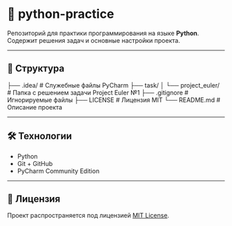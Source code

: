 # 🐍 python-practice

Репозиторий для практики программирования на языке **Python**.  
Содержит решения задач и основные настройки проекта.

---

## 📁 Структура
├── .idea/ # Служебные файлы PyCharm
├── task/
│ └── project_euler/ # Папка с решением задачи Project Euler №1
├── .gitignore # Игнорируемые файлы
├── LICENSE # Лицензия MIT
└── README.md # Описание проекта


---

## 🛠 Технологии

- Python
- Git + GitHub
- PyCharm Community Edition

---

## 📜 Лицензия

Проект распространяется под лицензией [MIT License](LICENSE).

